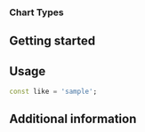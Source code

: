 <!--
This README describes the package. If you publish this package to pub.dev,
this README's contents appear on the landing page for your package.

For information about how to write a good package README, see the guide for
[writing package pages](https://dart.dev/guides/libraries/writing-package-pages).

For general information about developing packages, see the Dart guide for
[creating packages](https://dart.dev/guides/libraries/create-library-packages)
and the Flutter guide for
[developing packages and plugins](https://flutter.dev/developing-packages).
-->

### Chart Types

[](https://github.com/dunt-96/barchart/blob/main/repo_files/images/barchart.png)

## Getting started

## Usage

```dart
const like = 'sample';
```

## Additional information
